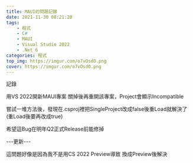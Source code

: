 ```yaml
---
title: MAUI的問題記錄
date: 2021-11-30 08:21:20
tags:
    - 程式
    - C#
    - MAUI
    - Visual Studio 2022
    - .Net 6
categories: 程式
top_img: https://imgur.com/o7vOsdO.png
cover: https://imgur.com/o7vOsdO.png
---
```

記錄

用VS 2022開新MAUI專案
關掉後再重開該專案，Project會顯示Incompatible

嘗試一堆方法後，發現在.csproj裡把SingleProject改成false後重Load就解決了(重Load後要再改成true)

希望這Bug在明年Q2正式Release前能修掉

---更新---

這問題好像是因為我不是用CS 2022 Preview導致
換成Preview後解決